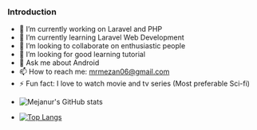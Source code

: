 ### Introduction

<!--
**mrmezan06/mrmezan06** is a ✨ _special_ ✨ repository because its `README.md` (this file) appears on your GitHub profile.

Here are some ideas to get you started:
-->

- 🔭 I’m currently working on Laravel and PHP
- 🌱 I’m currently learning Laravel Web Development
- 👯 I’m looking to collaborate on enthusiastic people
- 🤔 I’m looking for good learning tutorial 
- 💬 Ask me about Android
- 📫 How to reach me: mrmezan06@gmail.com
- ⚡ Fun fact: I love to watch movie and tv series (Most preferable Sci-fi)
<!-- - ![[Mejanur's GitHub stats](https://github-readme-stats.vercel.app/api?username=mrmezan06&count_private=true&show_icons=true&theme=radical) -->
- ![Mejanur's GitHub stats](https://github-readme-stats.vercel.app/api?username=mrmezan06&count_private=true&theme=dracula&show_icons=true&title_color=FF4949&icon_color=FF8D29&border_radius=14.9&border_color=FFCD38&custom_title=Stats+of+Mejanur+Rahman)
<!-- - [![Top Langs](https://github-readme-stats.vercel.app/api/top-langs/?username=mrmezan06&hide=QML,Jupyter%20Notebook,swift&langs_count=15&layout=compact&card_width=445&border_radius=14.9)](https://github.com/anuraghazra/github-readme-stats) -->
- [![Top Langs](https://github-readme-stats.vercel.app/api/top-langs/?username=mrmezan06&hide=Jupyter%20Notebook,QML,swift,C%23,C,shell&langs_count=15&layout=compact&card_width=445&border_radius=14.9)](https://github.com/anuraghazra/github-readme-stats)

